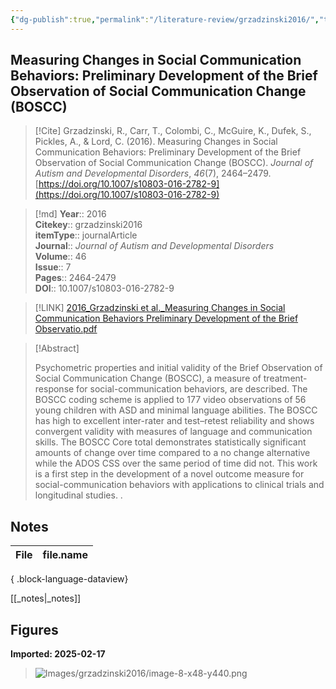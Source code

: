 ```yaml
---
{"dg-publish":true,"permalink":"/literature-review/grzadzinski2016/","title":"Measuring Changes in Social Communication Behaviors Preliminary Development of the Brief Observation of Social Communication Change (BOSCC)","tags":["Autism","Autism","spectrum","disorder","Social","communication","Autism","Diagnostic","Observation","Schedule","Brief","Observation","of","Social","Communication","Change","Preschoolers","Restricted","and","Repetitive","Behaviors","and","Interests","Toddlers","stratification"]}
---
```



## Measuring Changes in Social Communication Behaviors: Preliminary Development of the Brief Observation of Social Communication Change (BOSCC)

> [!Cite]
> Grzadzinski, R., Carr, T., Colombi, C., McGuire, K., Dufek, S., Pickles, A., & Lord, C. (2016). Measuring Changes in Social Communication Behaviors: Preliminary Development of the Brief Observation of Social Communication Change (BOSCC). _Journal of Autism and Developmental Disorders_, _46_(7), 2464–2479. [https://doi.org/10.1007/s10803-016-2782-9](https://doi.org/10.1007/s10803-016-2782-9)


>[!md]
> **Year**:: 2016   
> **Citekey**:: grzadzinski2016  
> **itemType**:: journalArticle  
> **Journal**:: *Journal of Autism and Developmental Disorders*  
> **Volume**:: 46  
> **Issue**:: 7   
> **Pages**:: 2464-2479  
> **DOI**:: 10.1007/s10803-016-2782-9    

> [!LINK] 
> [2016_Grzadzinski et al._Measuring Changes in Social Communication Behaviors Preliminary Development of the Brief Observatio.pdf](zotero://select/library/items/HGS7WCJ7)

> [!Abstract]
>
> Psychometric properties and initial validity of the Brief Observation of Social Communication Change (BOSCC), a measure of treatment-response for social-communication behaviors, are described. The BOSCC coding scheme is applied to 177 video observations of 56 young children with ASD and minimal language abilities. The BOSCC has high to excellent inter-rater and test–retest reliability and shows convergent validity with measures of language and communication skills. The BOSCC Core total demonstrates statistically significant amounts of change over time compared to a no change alternative while the ADOS CSS over the same period of time did not. This work is a first step in the development of a novel outcome measure for social-communication behaviors with applications to clinical trials and longitudinal studies.
>.
> 


## Notes

| File | file.name |
| ---- | --------- |

{ .block-language-dataview}

[[_notes\|_notes]]

## Figures

**Imported: 2025-02-17**

> ![Images/grzadzinski2016/image-8-x48-y440.png](/img/user/Images/grzadzinski2016/image-8-x48-y440.png)